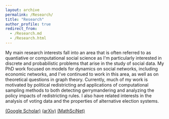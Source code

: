 ```yaml
---
layout: archive
permalink: /Research/
title: "Research"
author_profile: true
redirect_from: 
  - /Research.md
  - /Research.html
---
```


<!--
<div id="name" style="color:#00703C">
Research Papers
</div>
-->

<div id="main">
 <p> My main research interests fall into an area that is often referred to as quantiative or computational social science as I'm particularly interested in
 discrete and probabilistic problems that arise in the study of social data. My PhD work focused on models for dynamics on social networks, including economic networks, and I've continued 
to work in this area, as well as on theoretical questions in graph theory. Currently, much of my work is motivated by political redistricting and applications of 
computational sampling methods to both detecting gerrymandering and analyzing the policy impacts of redistricting rules. I also have related interests in the analysis of voting data
and the properties of alternative election systems.

<p> <a href ="https://scholar.google.com/citations?user=nE14CxwAAAAJ&hl=en"> (Google Scholar)</a> <a href="https://arxiv.org/search/?query=daryl+deford&searchtype=all&source=header"> (arXiv)</a> <a href="https://mathscinet.ams.org/mathscinet/MRAuthorID/1035607">(MathSciNet)</a> </p>


<!-- I am an Assistant Professor of Data Analytics in the Department of Mathematics and Statistics at Washington State University.  Previously, I was a postdoctoral associate at MIT (CSAIL)
 in the
 <a href="http://groups.csail.mit.edu/gdpgroup/">Geometric Data Processing
 Group</a>, working under <a href="http://people.csail.mit.edu/jsolomon/">
 Justin Solomon</a> and associated with the <a href="https://sites.tufts.edu/gerrymandr/">Metric Geometry and Gerrymandering Group</a> at MIT and Tufts, 
 working with <a href ="https://mduchin.math.tufts.edu/">Moon Duchin </a> and
<a href ="http://people.csail.mit.edu/jsolomon/"> Justin Solomon </a> on the mathematics of redistricting. 
 
  I earned my Ph.D. in mathematics at Dartmouth College under the supervision of 
 Dan Rockmore in 2018. My research interests tend towards applications of algebraic and combinatorial methods in 
data analysis.  -->

<!--
<ul>
<li><a href="CV_DeFord_academic.pdf"> Current CV </a>  </li>
<li> <a href="Research_topics.php"> Current Projects</a> </li>
<li> <a href="presentations.php">Recent Presentations</a> </li>
<li> <a href="data_code.php"> Software and Data</a> </li>


</ul>

-->
</p>
<!--
<hr>

 <h3> Croasdale Award  </h3>

In 2018, I won the <a href="https://graduate.dartmouth.edu/admissions-financial-aid/awards-grants/hannah-croasdale-award">
 Hannah Croasdale Award</a>, which is a college-wide award  awarded annually to the graduating PhD recipient who best exemplifies the qualities of a scholar.
An article from the graduate school focused on my research experiences can be found: <a href="https://graduate.dartmouth.edu/news/2018/06/hannah-t-croasdale-award-recipients-2018-daryl-deford-and-hai-qian"> here</a>.


https://www.cambridge.org/core/journals/political-analysis/article/abs/partisan-dislocation-a-precinctlevel-measure-of-representation-and-gerrymandering/C4EDEA9606F6BA2A17A9B5302F86DD43
-->

<hr>

<bold><H3> Research Articles</H3></bold>

<bold><H4> Data Science of Redistricting and Elections</H4></bold>
<ol>
<li> <a href="https://arxiv.org/abs/2409.19017">Repetition effects in a Sequential Monte Carlo sampler</a>, with S. Cannon and M. Duchin, arXiv: 2409.19017, (2024). </li>

<li> <a href="https://link.springer.com/article/10.1007/s42001-023-00217-8">Multi-Balanced Redistricting</a>, with E. Kimsey and R. Zerr, Journal of Computational Social Science, (2023). </li> 
<li> <a href="https://arxiv.org/abs/2008.06930">Implementing partisan symmetry: Problems and paradoxes</a>, with N. Dhamankar, M. Duchin, V. Gupta, M.  McPike, G.  Schoenbach, K. W. Sim, Political Analysis, 31 (3), 305-324, (2023).</li>
<ul> 

<li> 
See also: <a href="https://web.archive.org/web/20211206065212id_/https://www.cambridge.org/core/services/aop-cambridge-core/content/view/37EC8A5DF300D216CA2F951C6E4226D6/S1047198721000474a.pdf/div-class-title-implementing-partisan-symmetry-a-response-to-a-response-div.pdf
">Implementing partisan symmetry: A Response to a Response</a>, with N. Dhamankar, M. Duchin, V. Gupta, M.  McPike, G.  Schoenbach, K. W. Sim, Political Analysis, (2023).</li>
</ul>

<li> <a href ="https://www.cambridge.org/core/journals/political-analysis/article/abs/partisan-dislocation-a-precinctlevel-measure-of-representation-and-gerrymandering/C4EDEA9606F6BA2A17A9B5302F86DD43
"> Partisan Dislocation: A Precinct-Level Measure of Representation and Gerrymandering</a>, with N. Eubank and J. Rodden, Political Analysis, 30(3), 403-425, (2022). </li>

<li> <a href="https://arxiv.org/abs/2012.04564">Empirical Sampling of Connected Graph Partitions for Redistricting</a> with L. Najt and J. Solomon, Physical Review E, 104, 064130, (2021). </li>
<li> <a href="https://arxiv.org/abs/1911.05725">
ReCombination: A family of Markov chains for redistricting</a>, with M. Duchin and J. Solomon, Harvard Data Science Review, 3(1), (2021). </li>
<li> <a href="https://arxiv.org/abs/2011.06049">Colorado in Context: Congressional Redistricting and Competing Fairness Criteria in Colorado</a>, with J. Clelland, H. Colgate, B. Malmskog, and F. Sancier-Barbosa, Journal of Computational Social Science, 5(1), 189-226, (2021).</li>
<li> <a href="https://arxiv.org/abs/2005.12731">
A Computational Approach to Measuring Vote Elasticity and Competitiveness</a>, with M. Duchin and J. Solomon, Statistics and Public Policy, 7(1), 69-86, (2020). </li>
<li> <a href="https://arxiv.org/abs/2005.12732">Mathematics of Nested Districts: The Case of Alaska</a>, with S. Caldera, M. Duchin, S. Gutenkust, and C. Nix, Statistics and Public Policy, 7(1), 39-51, (2020). </li>
<li> <a href="https://arxiv.org/abs/1908.08881">Complexity and Geometry of Sampling Connected Graph Partitions</a>, with L. Najt and J. Solomon, arXiv:1908.08881, (2019). </li>
<li> <a href="https://mggg.org/VA-criteria.pdf"> Redistricting Reform in Virginia: Districting Criteria in Context</a>, with M. Duchin, Virginia Policy Review, 12(2), 120-146, (2019). </li>


</ol>

<bold><H4> Statistics, Optimization, and Computation</H4></bold>
<ol>

<li> <a href="https://arxiv.org/abs/2303.02942">Does the first-serving team have
a structural advantage in pickleball?</a>, with S. Ethier, AMS Contemporary Mathematics Series, 
 (to appear 2024). </li>
<li> <a href="https://arxiv.org/abs/2101.02180">Maximum a Posteriori Inference of Random Dot Product Graphs via Conic Programming</a> with D. Wu and D. Palmer, SIAM Journal on Optimization (SIOPT), (2022). </li>
<li> <a href="https://arxiv.org/abs/2007.01428"> Medial Axis Isoperimetric Profiles</a>, with P. Zhang and J. Solomon, SGP'20 Computer Graphics Forum, 39(5), 1-13, (2020). </li>
<li> <a href="https://epubs.siam.org/doi/abs/10.1137/18M1215943"> Total Variation Isoperimetric Profiles</a>,
with H. Lavenant, Z. Schutzman, and J. Solomon, SIAM J. Appl.  Algebra Geometry, 3(4), 585-613, (2019). </li>
<li><a href="http://inmabb.criba.edu.ar/revuma/pdf/online-first/v59n2a02.pdf"> Cyclic Groups with the same Hodge Series</a>,
 with P. Doyle, Revista de la UMA, 59(2), 241-254, (2018).</li>
<li> <a href="http://www.mdpi.com/1099-4300/19/11/615">Random Walk Null Models for Time 
Series Data</a>, with K. Moore, Entropy, 19(11):615, (2017). </li>
<li> <a href="https://arxiv.org/abs/1710.02687">Fourier transforms on 
SL_2(Z/P^nZ) and related numerical experiments</a>, 
with B. Breen, J. Linehan, and D. Rockmore, arxiv: 1710.02687, (2017).</li>

<li><a href="icpp13.pdf"> Empirical Analysis of Space-Filling Curves for Scientific
 Computing Applications</a>, with
 A. Kalyanaraman, Proceedings of the 42nd International Conference of
 Parallel Processing, 170-179, (2013).</li>


</ol>


<bold><H4> Network Science and Combinatorial Graph Theory</H4></bold>
<ol>
<li> <a href="https://www.sciencedirect.com/science/article/pii/S0166218X23003943">Ranking Trees Based on Global Centrality Measures</a>, with A. Barghi, Discrete Applied Mathematics, 343, 231-257, (2024). </li> 
<li> <a href="https://www.mdpi.com/1999-4893/16/5/223">Stirling Numbers of Uniform Trees and Related Computational Experiments</a>, with A. Barghi, Algorithms,  16(5), (2023).  </li> 
<li> <a href="https://www.sciencedirect.com/science/article/pii/S0024379520301750?dgcid=author"> On the Spectrum of Finite Rooted Homogeneous Trees</a>, 
with D. Rockmore, Linear Algebra and Applications, 598, 165-185, (2020). </li>
<li> <a href="https://www.sciencedirect.com/science/article/pii/S0378437119311379?via%3Dihub"> Spectral Clustering Methods for Multiplex Networks</a>,
 with S. Pauls, Physica A, 121949, (2019).</li>
<li> <a href="http://arxiv.org/abs/1507.00695"> A new framework for dynamical models on multiplex networks</a>,
 with S. Pauls, Journal of Complex Networks, 6(3), 353-381, (2018).</li>
<li> <a href="https://link.springer.com/chapter/10.1007/978-3-319-72150-7_90"> Multiplex Dynamics on the World Trade Web</a>, Proc. 6th International
Conference on Complex Networks and Applications, Studies in Computational Intelligence, Springer, 1111-1123, (2018). </li>
<li> <a href="https://arxiv.org/abs/1611.02530">A Random Dot Product Model for Weighted Networks</a>, with D. Rockmore, arXiv:1611.02530, (2016).</li>

<li> <a href ="Enumerating_Rectangular_Tilings_v2.pdf"> Enumerating Tilings of Rectangles by Squares</a>,
  Journal of Combinatorics, 6(3), 339-351, (2015).</li>
<li><a href= "pulsated_fibonacci.pdf">Pulsated Fibonacci Sequences</a>,
 with K. Atanassov and A. Shannon, Fibonacci Quarterly (Conference Proceedings), 52(5), 22-27
(2014).  </li>
<li><a href= "DeFord_Enumerating_Distinct.pdf">Enumerating Distinct Chessboard Tilings</a>
, Fibonacci Quarterly (Conference Proceedings), 52(5), 102-116, (2014). </li>
<li><a href="http://msp.org/involve/2014/7-6/index.xhtml"> Seating Rearrangements on Arbitrary Graphs</a>, Involve, 7(6), 787-805, (2014). </li>
<li> <a href="http://fq.math.ca/51-3.html"> Counting Rearrangements on Generalized Wheel Graphs</a>, Fibonacci Quarterly, 51(3), 259-273, (2013).</li>


</ol>


<bold><H4> Expository Redistricting Articles</H4></bold>
<ol>
<li> <a href="http://digitaleditions.walsworthprintgroup.com/publication/?m=7656&i=823119&p=34&ver=html5"> Redistricting Graphics </a>, MAA Focus, 4(3), 35, (2024). </li>
<li> <a href="https://mggg.org/publications/political-geometry/17-DefordDuchin.pdf">Random Walks and the Universe of Districting Plans</a>, with M. Duchin,
 Book Chapter in <a href="https://mggg.org/gerrybook">Political Geography</a>, Birkhauser, (2022).
<li><a href="https://www.tandfonline.com/doi/abs/10.1080/10724117.2019.1680187">Aftermath: The Ensemble Approach to Political Redistricting</a>, with J. Clelland and M. Duchin,
 MAA Math Horizons, 27(3), 34-35, (2020). </li>
</ol>


<bold><H4>Expert Reports for Redistricting Litigation</H4></bold>
<ol>
<li> <a href="https://www.wicourts.gov/courts/supreme/origact/docs/23ap1399_011224expertreportdeford.pdf"> Expert Report </a> for Wisconsin (2024)
<ul>
<li>Analysis of the Wright Petitioners' state legislative maps in litigation before the Supreme Court of Wisconsin. </li>
</li>
</ul>
<li> <a href="https://www.pacourts.us/Storage/media/pdfs/20220125/201934-jan.24,2022-petitionersgressmanmathscience.pdf"> Expert Report (and rebuttal report)</a> for Pennsylvania (2022)
<ul>
<li>Analysis of proposed Congressional redistricting plans for Pennsylvania on behalf of Citizen Mathematicians and Scientists in litigation before the Commonwealth Court. </li>
</li>
</ul>
<li> <a href="https://www.wicourts.gov/courts/supreme/origact/docs/expertrepdeford.pdf">Expert Report</a> (<a href="https://www.wicourts.gov/courts/supreme/origact/docs/expertdeford.pdf">and Rebuttal Report</a>) for Wisconsin (2021 and 2022)
<ul>
<li> Analysis of proposed Congressional and State Legislative redistricting plans for Wisconsin on behalf of Citizen Mathematicians and Scientists in litigation before the Supreme Court of Wisconsin. </li>
</ul>
</li> 
<li><a href="https://coloradoincontext.wordpress.com/"> Analysis of Prospective Districts in Colorado</a> (2021)
<ul>
<li> Reports comparing Colorado's Staff maps for Legislative and Congressional districts to a large ensemble of randomly generated maps. Uses 2020 precinct data and election data from 2016-2020. </li>
</ul>

</ol>

<bold><H4>Technical Reports and Amicus Briefs</H4></bold>
<ol>

<li><a href="https://www.supremecourt.gov/DocketPDF/21/21-1086/230272/20220718153650363_21-1086%2021-1087%20bsac%20Computational%20Redistricting%20Experts.pdf">
Amicus Brief of Computational Redistricting Experts</a>, with A. Becker and D. Gold, 
Merrill v. Milligan, United States Supreme Court,  (2022).</li>
<li><a href="https://docs.google.com/document/d/1KnIEVGlvVENFyZDrxJ2v5j6uEZyFrJT-M3qFufb8E9Q/edit?usp=sharing"> Applying GerryChain:
A User's Guide for Redistricting Problems</a> (2021)
<ul>
<li> Description of modeling methodology for applying the ensemble method using GerryChain to analyze political redistricting problems. This guide was created by  
a team of research fellows that I supervised through the <a href="https://uwescience.github.io/DSSG2021-redistricting-website/">2021 UW Data Science for Social Good program</a>.
</li>
</ul>
<li><a href="https://mggg.org/VA-report.pdf"> Comparison of Districting Plans for the Virginia House of Delegates</a>,
with M. Duchin and J. Solomon, MGGG Technical Report, (2019).</li>
<li><a href="https://mggg.org/SCOTUS-MathBrief.pdf">
Amicus Brief of Mathematicians, Law Professors, and Students</a>, with M. Duchin and G. Charles et al., 
Rucho v. Common Cause, United States Supreme Court, (2019).</li>
<li> <a href="https://mggg.org/Chicago.pdf"> Study of Reform Proposals for Chicago City Council</a>, with M. Duchin et al., MGGG Technical Report, (2019). </li>
<li><a href="MCMC_Intro_plus.pdf"> 
Introduction to Discrete MCMC for Redistricting (with Scrabble)</a> (2019). </li>
<ul><li>A friendly and interactive introduction to discrete MCMC methods, concluding with
 applications to political redistricting.  Many of the motivating examples are explained
with Scrabble tiles. Accompanying Sage-interact widgets embedded on a webpage
 <a href="mcmc_intro.php">here</a> and also on 
<a href="https://github.com/drdeford/MCMC_Intro">GitHub</a>.    </li> </ul>
<li> <a href="GerryChain_Guide.pdf"> Building Ensembles of Graph Partitions</a>  (2019).</li>
<ul>
<li> This is a guide to GerryChain that walks through the engineering challenges
inherent in generating ensembles of districting plans. Contains numerous examples
and code snippets.  Frequently updated.  </li>
</ul>

<li> <a href="GerryDataGuide.pdf">Geospatial Data Preparation for 
GerryChain</a> (2019)</li>
<ul>
<li> Beginning to end description of the data preparation process
for building an annotated dual graph for GerryChain.   </li>
</ul>
<li><a href="http://math.wsu.edu/TRS"> An Application of the Permanent-Determinant Method:
 Computing the Z-index of Arbitrary Trees</a>,
WSU Technical Report Series #2013-2, (2013). </li>
</ol>

<hr>

<bold><H3> Media Coverage</H3></bold>

<ol>

<li><a href="https://news.wsu.edu/news/2024/10/28/deford-receives-university-of-chicago-outstanding-educator-award/"> 
	DeFord receives University of Chicago Outstanding Educator Award </a> (WSU CAS Staff, 2024). 
<ul><li> Announcement and brief interview about a teaching award.  </li></ul>
</li>


<li><a href="https://www.krem.com/video/sports/gonzaga/293-cebe7920-ace2-46f1-a0c2-78737727fee5">
Using statistics to help predict upsets in the NCAA Tournament</a> (B. Jones, KREM, 2024).
<ul><li> Short video segment commenting on statistical models for predicting NCAA tournament winners and 
why upsets by lower seeded teams seem relatively common.  </li></ul>
</li>

<li><a href="https://thepickler.com/blogs/pickleball-blog/murmurs-taking-first-serve"> 
Taking the First Serve</a> (F. Cerabino, The Pickler, 2023).
<ul><li> Discussion and commentary on my <a href="https://arxiv.org/abs/2303.02942">preprint</a> with 
Professor Stewart Either about first-server advantages in pickleball.  </li></ul></li>

<li><a href="https://www.quantamagazine.org/how-math-has-changed-the-shape-of-gerrymandering-20230601/">How Math Has Changed the Shape of Gerrymandering</a> (M. Orcutt, Quanta, 2023)
<ul><li> Article about mathematical advances for studying political redistricting that discusses my work on ReCom in Virginia and Colorado. Interesting followup blog post by Dr. Dan Nexon with lots of comments <a href="https://www.lawyersgunsmoneyblog.com/2023/06/extreme-gerrymandering-and-the-purpose-of-elections">here</a>.   </li>
</ul>
</li>

<li><a href="https://www.sciline.org/elections/redistricting-tools-gerrymandering/"> Redistricting tools and gerrymandering</a> (S. Whitlock, AAAS SciLine, 2022)
<ul><li> I was interviewed, along with with <a href="https://pol.illinois.edu/directory/profile/wendycho">Professor 
Wendy K. Tam Cho</a> and <a href="https://www.bu.edu/polisci/profile/maxwell-palmer/"> Professor Maxwell Palmer</a>, about computational tools for evaluating partisan gerrymandering.  </li>
</ul>
</li>

<li><a href="https://www.koaa.com/news/election-watch/new-districts-for-2022-midterms-in-part-thanks-to-math">
New districts for 2022 midterms, in part thanks to math</a> (A. Zimmerman, KOAA News, 2022)
<ul><li> Brief article and  video interview with one of my collaborators <a href="https://malmskog.wordpress.com/about/"> Beth Malmskog</a> about our work in Colorado.  </li>
</ul>
</li>
<li><a href="http://www.math.wsu.edu/deford-PA-Supreme-Court.php">Pennsylvania Supreme Court relies on Daryl DeFord's Research</a> (T. Wagoner, WSU, 2022)
<ul><li> Brief article highlighting the PA Supreme Court's reliance on my analysis in <a href="https://www.pacourts.us/2022-redistricting-opinions">their opinions</a> selecting a Congressional map in 2022.   </li>
</ul>
</li>
<li><a href="https://gazette.com/opinion/guest-column-redistricting-process-was-independent-and-fair/article_17e33394-7acf-11ec-8208-271f415462ac.html">Redistricting process was independent and fair </a> (C. Perez, The Gazette, 2022)
<ul><li>Guest opinion piece referencing our contributions to Colorado's redistricting process.</li>
</ul>
<li><a href="https://www.colorado.edu/today/2021/09/30/can-math-make-redistricting-more-fair">Can Math Make Redistricting More Fair?</a> (D. Strain, CU Boulder Today, 2021)
<ul> <li>News article interviewing a collaborator (<a href="https://www.colorado.edu/math/jeanne-clelland">Dr. Jeanne Clelland</a>) about <a href="https://coloradoincontext.wordpress.com/">our analysis</a> for the Colorado Redistricting Comission.</li>
</ul>
</li>
<li><a href="https://escience.washington.edu/data-science-for-social-good-computational-redistricting">
Data Science for Social Good Team Builds Tools to Support Fairness in Computational Redistricting</a> (E. Keller, UW ESciences Institute, 2021)
<ul>
<li>Blog post from the UW EScience Institute about the Vote Redistricting summer program that was a part of the 2021 Data Science for Social Good. I was the faculty lead for this project. </li>
</ul>
</li>
<li><a href="https://news.wsu.edu/2021/05/06/open-source-tool-can-help-identify-gerrymandering-voting-maps/">Open source tool can help identify gerrymandering in voting maps</a> 
(S. Zaske, WSU News, 2021)
<ul><li> Press release describing the results in <a href="https://arxiv.org/abs/1911.05725">
ReCombination: A family of Markov chains for redistricting</a>, with M. Duchin and J. Solomon, Harvard Data Science Review, 3(1), (2021).
</li>
</ul>
</li>
<li>
<a href="https://www.nytimes.com/2019/06/22/upshot/america-who-deserves-representation.html">People Who Can't Vote Still Count Politically in America. What if That Changes?</a> 
(E. Badger, NYT Upshot, 2019)
<ul><li> Article on representation that discusses my unpublished analysis of potential impacts of CVAP-based population balancing. 
</li>
</ul>
</li>
<li>
<a href="https://slate.com/news-and-politics/2019/03/scotus-gerrymandering-case-mathematicians-brief-elena-kagan.html">The Supreme Court's Math Problem</a> 
(J. Ellenberg, Slate, 2019)
<ul><li> Article about the oral argument in Rucho v. Common Cause that discusses the `mathematician's brief' for which I did the computational work. 
</li>
</ul>
<li> <a href="https://graduate.dartmouth.edu/news/2018/06/hannah-t-croasdale-award-recipients-2018-daryl-deford-and-hai-qian"> Hannah Croasdale Award</a> (A. Skinner, Dartmouth Graduate News, 2018)
<ul><li> This article from the Dartmouth graduate school describes the research experiences that led to me winning the <a href="https://graduate.dartmouth.edu/admissions-financial-aid/awards-grants/hannah-croasdale-award">
 Hannah Croasdale Award</a>, in 2018. This is a college-wide award  awarded annually to the graduating PhD recipient who best exemplifies the qualities of a scholar.
</li>
</ul>
</li>

</li>

<li> <a href="https://graduate.dartmouth.edu/news/2017/06/teaching-award-2017-recipient-daryl-deford"> Graduate Teaching Award</a> (A. Skinner, Dartmouth Graduate News, 2017)
<ul><li> This article from Dartmouth focuses on my teaching experiences as a graduate student, for which I was awarded the 2017 <a href="https://graduate.dartmouth.edu/admissions-financial-aid/awards-grants/teaching-award"> Dartmouth Graduate Teaching Award</a>, which is a college-wide recognition for exemplifying the qualities of a college educator. 
</li>
</ul>
</li>

</ol>
